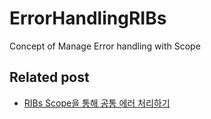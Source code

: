 # ErrorHandlingRIBs
Concept of Manage Error handling with Scope

## Related post
* [RIBs Scope을 통해 공통 에러 처리하기](https://rjsdnqkr0.tistory.com/20)
